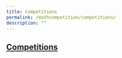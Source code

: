 ```yaml
---
title: Competitions
permalink: /mathcompetition/competitions/
description: ""
---
```


## [Competitions](/files/Mathematics%20Competition%20Team/Mathematics-Competitions-in-2023.pdf)